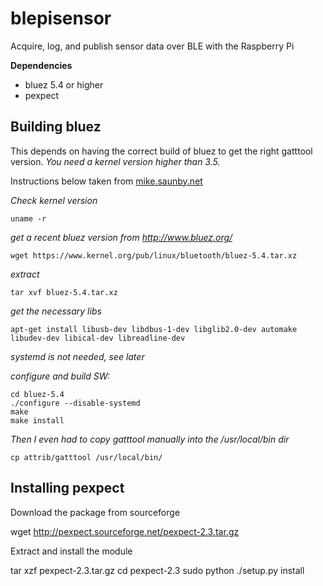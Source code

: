 blepisensor
===========

Acquire, log, and publish sensor data over BLE with the Raspberry Pi

**Dependencies**

* bluez 5.4 or higher
* pexpect

Building bluez
--------------

This depends on having the correct build of bluez to get the right gatttool version. *You need a kernel version higher than 3.5.*

Instructions below taken from [ mike.saunby.net](http://mike.saunby.net/2013/04/raspberry-pi-and-ti-cc2541-sensortag.html)

*Check kernel version*

    uname -r

*get a recent bluez version from http://www.bluez.org/*

	wget https://www.kernel.org/pub/linux/bluetooth/bluez-5.4.tar.xz
*extract*

	tar xvf bluez-5.4.tar.xz

*get the necessary libs*

	apt-get install libusb-dev libdbus-1-dev libglib2.0-dev automake libudev-dev libical-dev libreadline-dev

*systemd is not needed, see later*

*configure and build SW:*

	cd bluez-5.4
	./configure --disable-systemd
	make
	make install

*Then I even had to copy gatttool manually into the /usr/local/bin dir*

	cp attrib/gatttool /usr/local/bin/

Installing pexpect
------------------

Download the package from sourceforge

  wget http://pexpect.sourceforge.net/pexpect-2.3.tar.gz

Extract and install the module

  tar xzf pexpect-2.3.tar.gz
  cd pexpect-2.3
  sudo python ./setup.py install
